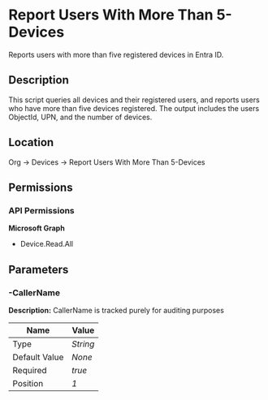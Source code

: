 # Report Users With More Than 5-Devices

Reports users with more than five registered devices in Entra ID.

## Description

This script queries all devices and their registered users, and reports users who have more than five devices registered.
The output includes the users ObjectId, UPN, and the number of devices.

## Location

Org &rarr; Devices &rarr; Report Users With More Than 5-Devices

## Permissions

### API Permissions

**Microsoft Graph**
- Device.Read.All

## Parameters

### -CallerName

**Description:** CallerName is tracked purely for auditing purposes 

| Name | Value |
|---|---|
| Type | _String_ |
| Default Value | _None_ |
| Required | _true_ |
| Position | _1_ |


